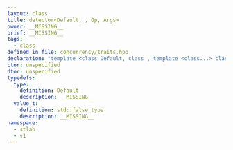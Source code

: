 ```yaml
---
layout: class
title: detector<Default, , Op, Args>
owner: __MISSING__
brief: __MISSING__
tags:
  - class
defined_in_file: concurrency/traits.hpp
declaration: "template <class Default, class , template <class...> class Op, class... Args>\nstruct stlab::detector;"
ctor: unspecified
dtor: unspecified
typedefs:
  type:
    definition: Default
    description: __MISSING__
  value_t:
    definition: std::false_type
    description: __MISSING__
namespace:
  - stlab
  - v1
---
```

